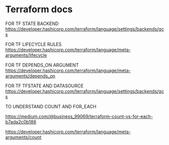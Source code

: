 # Terraform docs

FOR TF STATE BACKEND 
https://developer.hashicorp.com/terraform/language/settings/backends/gcs

FOR TF LIFECYCLE RULES
https://developer.hashicorp.com/terraform/language/meta-arguments/lifecycle

FOR TF DEPENDS_ON ARGUMENT
https://developer.hashicorp.com/terraform/language/meta-arguments/depends_on

FOR TF TFSTATE AND DATASOURCE
https://developer.hashicorp.com/terraform/language/settings/backends/gcs

TO UNDERSTAND COUNT AND FOR_EACH

https://medium.com/@business_99069/terraform-count-vs-for-each-b7ada2c0b186

https://developer.hashicorp.com/terraform/language/meta-arguments/count